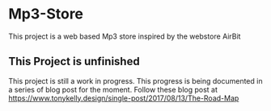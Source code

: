 # Mp3-Store
This project is a web based Mp3 store inspired by the webstore AirBit

## This Project is unfinished

This project is still a work in progress. This progress is being documented in a series of blog post for the moment. Follow these blog post 
at https://www.tonykelly.design/single-post/2017/08/13/The-Road-Map
